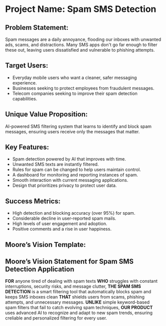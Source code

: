 # Project Name: Spam SMS Detection 

## Problem Statement: 
Spam messages are a daily annoyance, flooding our inboxes with unwanted ads, scams, 
and distractions. Many SMS apps don't go far enough to filter these out, leaving users 
dissatisfied and vulnerable to phishing attempts. 

## Target Users: 
- Everyday mobile users who want a cleaner, safer messaging experience. 
- Businesses seeking to protect employees from fraudulent messages. 
- Telecom companies seeking to improve their spam detection capabilities.

## Unique Value Proposition: 
AI-powered SMS filtering system that learns to identify and block spam messages, 
ensuring users receive only the messages that matter. 

## Key Features: 
- Spam detection powered by AI that improves with time. 
- Unwanted SMS texts are instantly filtered. 
- Rules for spam can be changed to help users maintain control. 
- A dashboard for monitoring and reporting instances of spam. 
- Smooth interaction with current messaging applications. 
- Design that prioritizes privacy to protect user data. 

## Success Metrics: 
- High detection and blocking accuracy (over 95%) for spam. 
- Considerable decline in user-reported spam mails. 
- High levels of user engagement and adoption. 
- Positive comments and a rise in user happiness. 

## Moore’s Vision Template: 
## Moore’s Vision Statement for Spam SMS Detection Application  
**FOR** anyone tired of dealing with spam texts **WHO** struggles with constant interruptions, security risks, and message clutter, **THE SPAM SMS DETECTION** is a smart filtering tool that automatically blocks spam and keeps SMS inboxes clean **THAT** shields users from scams, phishing attempts, and unnecessary messages. **UNLIKE** simple keyword-based spam filters that fail to catch evolving spam techniques, **OUR PRODUCT** uses advanced AI to recognize and adapt to new spam trends, ensuring creliable and personalized filtering for every user.
